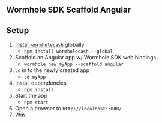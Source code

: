 ## Wormhole SDK Scaffold Angular

## Setup

1. [Install `wormholecash`](https://www.npmjs.com/package/wormholecash) globally
    * `npm install wormholecash --global`
2. Scaffold an Angular app w/ Wormhole SDK web bindings
    * `wormhole new myApp --scaffold angular`
3. `cd` in to the newly created app
    * `cd myApp`
4. Install dependencies
    * `npm install`
5. Start the app
    * `npm start`
6. Open a browser to `http://localhost:3000/`
7. Win
